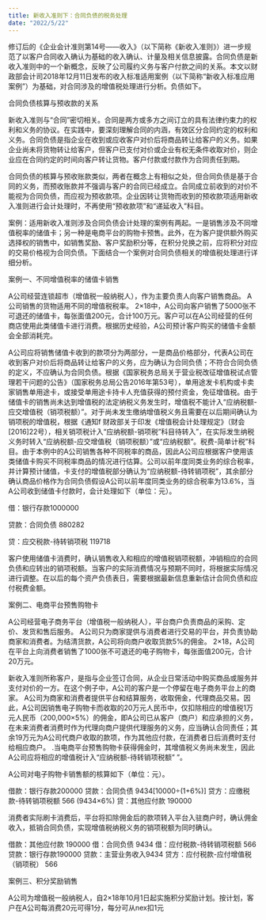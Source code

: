 ```yaml
---
title: 新收入准则下：合同负债的税务处理
date: "2022/5/22"
---
```

修订后的《企业会计准则第14号——收入》（以下简称《新收入准则》）进一步规范了以客户合同收入确认为基础的收入确认、计量及相关信息披露。合同负债是新收入准则中的一个新概念，反映了公司履约义务与客户付款之间的关系。本文以财政部会计司2018年12月11日发布的收入标准适用案例（以下简称“新收入标准应用案例”）为基础，对合同涉及的增值税处理进行分析。负债如下。
<!-- more -->

合同负债核算与预收款的关系

新收入准则与“合同”密切相关。合同是两方或多方之间订立的具有法律约束力的权利和义务的协议。在实践中，要深刻理解合同的内涵，有效区分合同约定的权利和义务。合同负债是指企业在收到或应收客户对价后将商品转让给客户的义务。如果企业尚未将货物转让给客户，但客户已支付对价或企业有权无条件收取对价，则企业应在合同约定的时间向客户转让货物。客户付款或付款作为合同责任到期。

合同负债的核算与预收账款类似，两者在概念上有相似之处，但合同负债是基于合同的义务，而预收账款并不强调与客户的合同已经成立。合同成立前收到的对价不能视为合同负债，而应视为预收款项。企业因转让货物而收到的预收款项适用新收入准则进行会计处理时，不再使用“预收款项”和“递延收入”科目。

案例：适用新收入准则涉及合同负债会计处理的案例有两起。一是销售涉及不同增值税率的储值卡；另一种是电商平台的购物卡预售。此外，在为客户提供额外购买选择权的销售中，如销售奖励、客户奖励积分等，在积分兑换之前，应将积分对应的交易价格视为合同负债。下面结合一个案例对合同负债相关的增值税处理进行详细分析。

案例一、不同增值税率的储值卡销售

A公司经营连锁超市（增值税一般纳税人），作为主要负责人向客户销售商品。 A公司销售的货物适用不同的增值税税率。 2×18中，A公司向客户销售了5000张不可退还的储值卡，每张面值200元，合计100万元。客户可以在A公司经营的任何商店使用此类储值卡进行消费。根据历史经验，A公司预计客户购买的储值卡金额会全部消耗完。

A公司应将销售储值卡收到的款项分为两部分，一是商品价格部分，代表A公司在收到客户对价后将商品转让给客户的义务，应为确认为合同负债；不符合合同负债的定义，不应确认为合同负债。根据《国家税务总局关于营业税改征增值税试点管理若干问题的公告》（国家税务总局公告2016年第53号），单用途发卡机构或卡卖家销售单用途卡，或接受单用途卡持卡人充值获得的预付资金，免征增值税。由于储值卡的销售尚未达到增值税的法定纳税义务发生时，增值税不能计入“应纳税额-应交增值税（销项税额）”。对于尚未发生缴纳增值税义务且需要在以后期间确认为销项税的增值税，根据《通知f 财政部关于印发《增值税会计处理规定》（财会[2016]22号），相关销项税计入“应纳税额-销项税”科目待转入”，在实际发生纳税义务时转入“应纳税额-应交增值税（销项税额）”或“应纳税额”。税费-简单计税”科目。由于本例中的A公司销售各种不同税率的商品，因此A公司应根据客户使用该类储值卡购买不同税率商品的情况进行估算。公司以前年度同类业务的综合税率，并计算预计储值，卡支付的增值税部分确认为“应纳税额-待转销项税”，其余部分确认商品价格作为合同负债假设A公司以前年度同类业务的综合税率为13.6%，当A公司收到储值卡付款时，会计处理如下（单位：元）。

借：银行存款1000000

贷款：合同负债 880282

贷：应交税款-待转销项税 119718

客户使用储值卡消费时，确认销售收入和相应的增值税销项税额，冲销相应的合同负债和应转出的销项税额。当客户的实际消费情况与预期不同时，将根据实际情况进行调整。在以后的每个资产负债表日，需要根据最新信息重新估计合同负债和应付税费金额。

案例二、电商平台预售购物卡

A公司经营电子商务平台（增值税一般纳税人），平台商户负责商品的采购、定价、发货和售后服务。 A公司只为商家提供与消费者进行交易的平台，并负责协助商家和消费者。为结清货款，A公司将向商户收取货款5%的佣金。 2×18，A公司在平台上向消费者销售了1000张不可退还的电子购物卡，每张面值200元，合计20万元。

新收入准则所称客户，是指与企业签订合同，从企业日常活动中购买商品或服务并支付对价的一方。在这个例子中，A公司的客户是一个停留在电子商务平台上的商家。 A公司为商家和消费者提供平台和结算服务，收取佣金，代理商品交易。因此，A公司因销售电子购物卡而收取的20万元人民币中，仅扣除相应的增值税1万元人民币（200,000×5%）的佣金，即A公司已从客户（商户）和应承担的义务，在未来消费者消费时作为代理向商户提供代理服务的义务，应当确认合同责任；其余19万元为A公司代商户收取的款项，作为其他应付款，在消费者日后消费时支付给相应商户。 .当电商平台预售购物卡获得佣金时，其增值税义务尚未发生，因此A公司应将相应的增值税计入“应纳税额-待转销项税额” ”。

A公司对电子购物卡销售额的核算如下（单位：元）。

借款：银行存款200000
贷款：合同负债 9434[10000÷(1+6%)]
贷方：应缴税款-待转销项税额 566 (9434×6%)
贷：其他应付款 190000

消费者实际刷卡消费后，平台将扣除佣金后的款项转入平台入驻商户时，确认佣金收入，抵销合同负债，实现增值税纳税义务的销项税额为同时确认。

借款：其他应付款 190000
借：合同负债 9434
借：应付税款-待转销项税额 566
贷款：银行存款190000
贷款：主营业务收入9434
贷方：应付税款-应付增值税（销项税） 566

案例三、积分奖励销售

A公司为增值税一般纳税人，自2×18年10月1日起实施积分奖励计划。按计划，客户在A公司每消费20元可得1分，每分可从nex扣1元